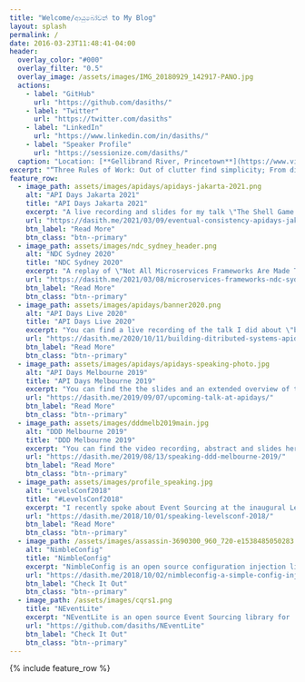 ```yaml
---
title: "Welcome/ආයුබෝවන් to My Blog"
layout: splash
permalink: /
date: 2016-03-23T11:48:41-04:00
header:
  overlay_color: "#000"
  overlay_filter: "0.5"
  overlay_image: /assets/images/IMG_20180929_142917-PANO.jpg
  actions:
    - label: "GitHub"
      url: "https://github.com/dasiths/"
    - label: "Twitter"
      url: "https://twitter.com/dasiths"
    - label: "LinkedIn"
      url: "https://www.linkedin.com/in/dasiths/"
    - label: "Speaker Profile"
      url: "https://sessionize.com/dasiths/"
  caption: "Location: [**Gellibrand River, Princetown**](https://www.visitgreatoceanroad.org.au/towns-and-villages/princetown/)"
excerpt: "“Three Rules of Work: Out of clutter find simplicity; From discord find harmony; In the middle of difficulty lies opportunity.” ~ *Albert Einstein*"
feature_row:
  - image_path: assets/images/apidays/apidays-jakarta-2021.png
    alt: "API Days Jakarta 2021"
    title: "API Days Jakarta 2021"
    excerpt: "A live recording and slides for my talk \"The Shell Game Called Eventual Consistency\" are here."
    url: "https://dasith.me/2021/03/09/eventual-consistency-apidays-jakarta-2021/"
    btn_label: "Read More"
    btn_class: "btn--primary"
  - image_path: assets/images/ndc_sydney_header.png
    alt: "NDC Sydney 2020"
    title: "NDC Sydney 2020"
    excerpt: "A replay of \"Not All Microservices Frameworks Are Made The Same\" and slides are here."
    url: "https://dasith.me/2021/03/08/microservices-frameworks-ndc-sydney-2020/"
    btn_label: "Read More"
    btn_class: "btn--primary"
  - image_path: assets/images/apidays/banner2020.png
    alt: "API Days Live 2020"
    title: "API Days Live 2020"
    excerpt: "You can find a live recording of the talk I did about \"building distributed systems on the shoulders of giants\" here."
    url: "https://dasith.me/2020/10/11/building-ditributed-systems-apidays-2020/"
    btn_label: "Read More"
    btn_class: "btn--primary"
  - image_path: assets/images/apidays/apidays-speaking-photo.jpg
    alt: "API Days Melbourne 2019"
    title: "API Days Melbourne 2019"
    excerpt: "You can find the the slides and an extended overview of the topics I covered during my talk on Microservices here."
    url: "https://dasith.me/2019/09/07/upcoming-talk-at-apidays/"
    btn_label: "Read More"
    btn_class: "btn--primary"
  - image_path: assets/images/dddmelb2019main.jpg
    alt: "DDD Melbourne 2019"
    title: "DDD Melbourne 2019"
    excerpt: "You can find the video recording, abstract and slides here for my talk on Modern Authentication. I covered most OAuth flows and OpenID Connect in this session."
    url: "https://dasith.me/2019/08/13/speaking-ddd-melbourne-2019/"
    btn_label: "Read More"
    btn_class: "btn--primary"
  - image_path: assets/images/profile_speaking.jpg
    alt: "LevelsConf2018"
    title: "#LevelsConf2018"
    excerpt: "I recently spoke about Event Sourcing at the inaugural LevelsConf 2018. You can find the abstract and slides here."
    url: "https://dasith.me/2018/10/01/speaking-levelsconf-2018/"
    btn_label: "Read More"
    btn_class: "btn--primary"
  - image_path: /assets/images/assassin-3690300_960_720-e1538485050283.jpg
    alt: "NimbleConfig"
    title: "NimbleConfig"
    excerpt: "NimbleConfig is an open source configuration injection library for .NET with full support for ASP.NET CORE. It allows you to inject configuration settings in a very simple and testable way."
    url: "https://dasith.me/2018/10/02/nimbleconfig-a-simple-config-injector-for-net/"
    btn_label: "Check It Out"
    btn_class: "btn--primary"
  - image_path: /assets/images/cqrs1.png
    title: "NEventLite"
    excerpt: "NEventLite is an open source Event Sourcing library for .NET that can get your ES+CQRS project up and running quickly and hassle free. It helps you manage the aggregate lifecycle and supports many event storage providers."
    url: "https://github.com/dasiths/NEventLite"
    btn_label: "Check It Out"
    btn_class: "btn--primary"
---
```


{% include feature_row %}
